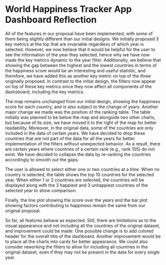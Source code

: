# World Happiness Tracker App Dashboard Reflection

All of the features in our proposal have been implemented, with some of them being slightly different than our initial designs. We initially proposed 3 key metrics at the top that are invariable regardless of which year is selected. However, we now believe that it would be helpful for the user to see the information of the year they selected, hence why we have now made the key metrics dynamic to the year filter. Additionally, we believe that showing the gap between the highest and the lowest countries in terms of the happiness score would be an interesting and useful statistic, and therefore, we have added this as another key metric on top of the three originally proposed. In contrast to the initial design, the filters now appear on top of these key metrics since they now affect all components of the dashsboard, including the key metrics.

The map remains unchanged from our initial design, showing the happiness score for each country, and is also subject to the change of years. Another major change we made was the position of the ranking table. The table initially was planned to be below the map and alongside two other charts, but because of its size, we have moved it to the right of the map for better readability. Moreover, in the original data, some of the countries are only included in the data of certain years. We have decided to drop these countries that are not part of the data for all the years for better implementation of the filters without unexpected behavior. As a result, there are certain years where countries of a certain rank (e.g., rank 105) do not exist. We have decided to collapse the data by re-ranking the countries accordingly to smooth out the gaps.

The user is allowed to select either one or two countries at a time. When no country is selected, the table shows the top 10 countries for the selected year. When either 1 or 2 countries are selected, the countries will be displayed along with the 3 happiest and 3 unhappiest countries of the selected year to show comparison.

Finally, the line plot showing the score over the years and the bar plot showing factors contributing to happiness remain the same from our original proposal.

So far, all features behave as expected. Still, there are limitations as to the visual appearance and not including all the countries of the original dataset, and improvement could be made. One possible change is to add colored header for the overall title of the dashboard. Another improvement would be to place all the charts into cards for better appearance. We could also consider reworking the filters to allow for including all countries in the original dataset, even if they may not be present in the data for every single year.
